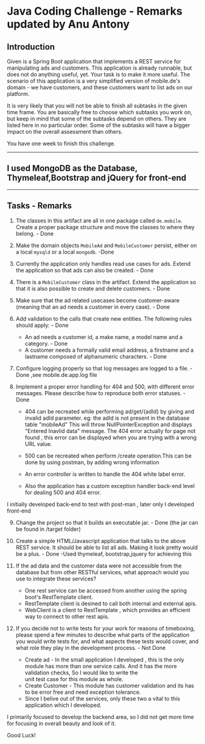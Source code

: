 # Java Coding Challenge - Remarks updated by Anu Antony

## Introduction
Given is a Spring Boot application that implements a REST service for manipulating ads and customers. This application is already runnable, but does not do anything useful, yet. 
Your task is to make it more useful. The scenario of this application is a very simplified version of mobile.de's domain - we have customers, and these customers want to list ads 
on our platform.

It is very likely that you will not be able to finish all subtasks in the given time frame. You are basically free to choose which subtasks you work on, but keep in mind that some of the subtasks depend on others. They are listed here in no particular order. Some of the subtasks will have a bigger impact on the overall assessment than others.

You have one week to finish this challenge.

--------------------------------------------------------------------------------
## I used MongoDB as the Database, Thymeleaf,Bootstrap and jQuery for front-end
--------------------------------------------------------------------------------


## Tasks - Remarks
1. The classes in this artifact are all in one package called `de.mobile`. Create a proper package structure and move the classes to where they belong. - Done

2. Make the domain objects `MobileAd` and `MobileCustomer` persist, either on a local `mysqld` or a local `mongodb`. -Done

3. Currently the application only handles read use cases for ads. Extend the application so that ads can also be created. - Done

4. There is a `MobileCustomer` class in the artifact. Extend the application so that it is also possible to create and delete customers. - Done

5. Make sure that the ad related usecases become customer-aware (meaning that an ad needs a customer in every case). - Done

6. Add validation to the calls that create new entities. The following rules should apply: - Done
   - An ad needs a customer id, a make name, a model name and a category. - Done
   - A customer needs a formally valid email address, a firstname and a lastname composed of alphanumeric characters. - Done
   
7. Configure logging properly so that log messages are logged to a file. - Done ,see mobile.de.app.log file

8. Implement a proper error handling for 404 and 500, with different error messages. Please describe how to reproduce both error statuses. - Done

	- 404 can be recreated while performing ad/get/{adId} by giving and invalid adId parameter. eg: the adId is not present in the database table "mobileAd"
		This will throw NullPointerException and displays "Entered Inavlid data" message.  The 404 error actually for page not found , this error can be displayed when
		you are trying with a wrong URL value.
	- 500 can be recreated when perform /create operation.This can be done by using postman, by adding wrong information
	
	- An error controller is written to handle the 404 white label error.
	- Also the application has a custom exception handler back-end level for dealing 500 and 404 error.
	
I initially developed back-end to test with post-man , later only I developed front-end 

9. Change the project so that it builds an executable jar. - Done (the jar can be found in /target folder)

10. Create a simple HTML/Javascript application that talks to the above REST service. It should be able to list all ads. Making it look pretty would be a plus. - Done
		-Used thymeleaf, bootstrap,jquery for achieving this
11. If the ad data and the customer data were not accessible from the database but from other RESTful services, what approach would you use to integrate these services? 
	
	- One rest service can be accessed from another using the spring boot's RestTemplate client.
	- RestTemplate client is desined to call both internal and external apis.
	- WebClient is a client to RestTemplate , which provides an efficient way to connect to other rest apis.
	
12. If you decide not to write tests for your work for reasons of timeboxing, please spend a few minutes to describe what parts of the application you would write tests for, 
and what aspects these tests would cover, and what role they play in the development process. - Not Done
	
	- Create ad - In the small application I developed , this is the only module has more than one service calls. And it has the more validation checks, So I would like to write the	
		unit test case for this module as whole.
	- Create Customer - This module has customer validation and its has to be error free and need exception tolerance.
	- Since I belive out of the services, only these two a vital to this application which I developed.

I primarily focused to develop the backend area, so I did not get more time for focusing in overall beauty and look of it.
	
Good Luck!


